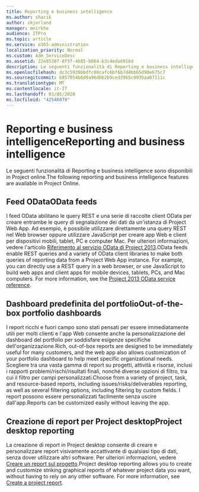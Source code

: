 ```yaml
---
title: Reporting e business intelligence
ms.author: sharik
author: skjerland
manager: mnirkhe
audience: ITPro
ms.topic: article
ms.service: o365-administration
localization_priority: Normal
ms.custom: Adm_ServiceDesc
ms.assetid: 22e85387-8f5f-4b85-b064-b3c4eda8916d
description: Le seguenti funzionalità di Reporting e business intelligence sono disponibili in Project online.
ms.openlocfilehash: dc3c5939bbdfc08cafc6bf6b7d4bb65d90e675c7
ms.sourcegitcommit: b957054b6d0a96dbb2b9ced39b5c9935aa07111c
ms.translationtype: MT
ms.contentlocale: it-IT
ms.lasthandoff: 03/05/2020
ms.locfileid: "42546079"
---
```

# <a name="reporting-and-business-intelligence"></a><span data-ttu-id="2567e-103">Reporting e business intelligence</span><span class="sxs-lookup"><span data-stu-id="2567e-103">Reporting and business intelligence</span></span>

<span data-ttu-id="2567e-104">Le seguenti funzionalità di Reporting e business intelligence sono disponibili in Project online.</span><span class="sxs-lookup"><span data-stu-id="2567e-104">The following reporting and business intelligence features are available in Project Online.</span></span>
  
## <a name="odata-feeds"></a><span data-ttu-id="2567e-105">Feed OData</span><span class="sxs-lookup"><span data-stu-id="2567e-105">OData feeds</span></span>

<span data-ttu-id="2567e-p101">I feed OData abilitano le query REST e una serie di raccolte client OData per creare entrambe le query di segnalazione dei dati da un'istanza di Project Web App. Ad esempio, è possibile utilizzare direttamente una query REST nel Web browser oppure utilizzare JavaScript per creare app Web e client per dispositivi mobili, tablet, PC e computer Mac. Per ulteriori informazioni, vedere l'articolo [Riferimento al servizio OData di Project 2013](https://go.microsoft.com/fwlink/?LinkID=823655&amp;clcid=0x409).</span><span class="sxs-lookup"><span data-stu-id="2567e-p101">OData feeds enable REST queries and a variety of OData client libraries to make both queries of reporting data from a Project Web App instance. For example, you can directly use a REST query in a web browser, or use JavaScript to build web apps and client apps for mobile devices, tablets, PCs, and Mac computers. For more information, see the [Project 2013 OData service reference](https://go.microsoft.com/fwlink/?LinkID=823655&amp;clcid=0x409).</span></span>
  
## <a name="out-of-the-box-portfolio-dashboards"></a><span data-ttu-id="2567e-109">Dashboard predefinita del portfolio</span><span class="sxs-lookup"><span data-stu-id="2567e-109">Out-of-the-box portfolio dashboards</span></span>

<span data-ttu-id="2567e-110">I report ricchi e fuori campo sono stati pensati per essere immediatamente utili per molti clienti e l'app Web consente anche la personalizzazione del dashboard del portfolio per soddisfare esigenze specifiche dell'organizzazione.</span><span class="sxs-lookup"><span data-stu-id="2567e-110">Rich, out-of-box reports are designed to be immediately useful for many customers, and the web app also allows customization of your portfolio dashboard to help meet specific organizational needs.</span></span> <span data-ttu-id="2567e-111">Scegliere tra una vasta gamma di report su progetti, attività e risorse, inclusi i rapporti problemi/rischi/risultati finali, nonché diverse opzioni di filtro, tra cui il filtro per campi personalizzati.</span><span class="sxs-lookup"><span data-stu-id="2567e-111">Choose from a variety of project, task, and resource-based reports, including issues/risks/deliverables reporting, as well as several filtering options, including filtering by custom fields.</span></span> <span data-ttu-id="2567e-112">I report possono essere personalizzati facilmente senza uscire dall'app.</span><span class="sxs-lookup"><span data-stu-id="2567e-112">Reports can be customized easily without leaving the app.</span></span> 
  
## <a name="project-desktop-reporting"></a><span data-ttu-id="2567e-113">Creazione di report per Project desktop</span><span class="sxs-lookup"><span data-stu-id="2567e-113">Project desktop reporting</span></span>

<span data-ttu-id="2567e-p103">La creazione di report in Project desktop consente di creare e personalizzare report visivamente accattivante di qualsiasi tipo di dati, senza dover utilizzare altri software. Per ulteriori informazioni, vedere [Creare un report sul progetto](https://go.microsoft.com/fwlink/?LinkID=823657&amp;clcid=0x409).</span><span class="sxs-lookup"><span data-stu-id="2567e-p103">Project desktop reporting allows you to create and customize striking graphical reports of whatever project data you want, without having to rely on any other software. For more information, see [Create a project report](https://go.microsoft.com/fwlink/?LinkID=823657&amp;clcid=0x409).</span></span>
  